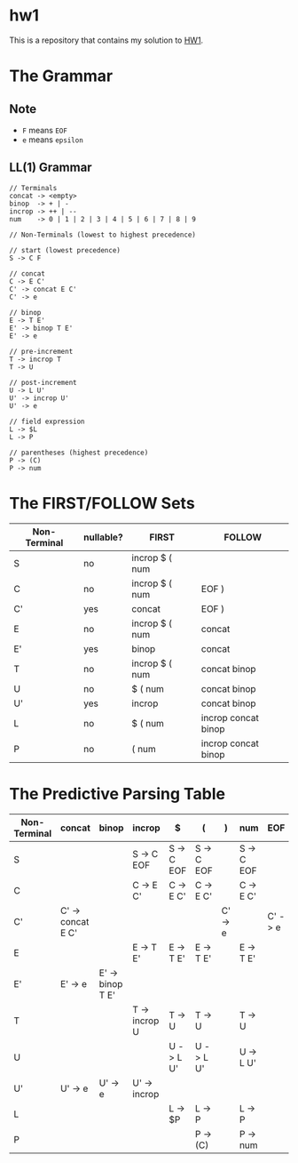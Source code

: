 # hw1 #

This is a repository that contains my solution to [HW1](https://web.cs.ucla.edu/classes/spring11/cs132/hw/hw1.html).

# The Grammar #

## Note ##

- `F` means `EOF`
- `e` means `epsilon`

## LL(1) Grammar
```
// Terminals
concat -> <empty>
binop  -> + | -
incrop -> ++ | --
num    -> 0 | 1 | 2 | 3 | 4 | 5 | 6 | 7 | 8 | 9

// Non-Terminals (lowest to highest precedence)

// start (lowest precedence)
S -> C F

// concat
C -> E C'
C' -> concat E C'
C' -> e

// binop
E -> T E'
E' -> binop T E'
E' -> e

// pre-increment
T -> incrop T
T -> U

// post-increment
U -> L U'
U' -> incrop U'
U' -> e

// field expression
L -> $L
L -> P

// parentheses (highest precedence)
P -> (C)
P -> num
```

# The FIRST/FOLLOW Sets #

| Non-Terminal  | nullable?  | FIRST          | FOLLOW              |
|---------------|------------|----------------|---------------------|
| S             | no         | incrop $ ( num |                     |
| C             | no         | incrop $ ( num | EOF )               |
| C'            | yes        | concat         | EOF )               |
| E             | no         | incrop $ ( num | concat              |
| E'            | yes        | binop          | concat              |
| T             | no         | incrop $ ( num | concat binop        |
| U             | no         | $ ( num        | concat binop        |
| U'            | yes        | incrop         | concat binop        |
| L             | no         | $ ( num        | incrop concat binop |
| P             | no         | ( num          | incrop concat binop |

# The Predictive Parsing Table #

| Non-Terminal  | concat            | binop            | incrop        | $          | (          | )       | num        | EOF     |
|---------------|-------------------|------------------|---------------|------------|------------|---------|------------|---------|
| S             |                   |                  | S -> C EOF    | S -> C EOF | S -> C EOF |         | S -> C EOF |         |
| C             |                   |                  | C -> E C'     | C -> E C'  | C -> E C'  |         | C -> E C'  |         |
| C'            | C' -> concat E C' |                  |               |            |            | C' -> e |            | C' -> e |
| E             |                   |                  | E -> T E'     | E -> T E'  | E -> T E'  |         | E -> T E'  |         |
| E'            | E' -> e           | E' -> binop T E' |               |            |            |         |            |         |
| T             |                   |                  | T -> incrop U | T -> U     | T -> U     |         | T -> U     |         |
| U             |                   |                  |               | U -> L U'  | U -> L U'  |         | U -> L U'  |         |
| U'            | U' -> e           | U' -> e          | U' -> incrop  |            |            |         |            |         |
| L             |                   |                  |               | L -> $P    | L -> P     |         | L -> P     |         |
| P             |                   |                  |               |            | P -> (C)   |         | P -> num   |         |